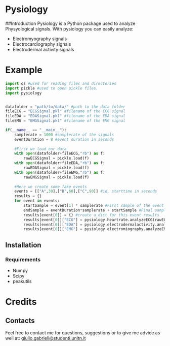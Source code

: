 # Pysiology
##Introduction
Pysiology is a Python package used to analyze Physyological signals.
With pysiology you can easily analyze:
- Electromyography signals
- Electrocardiography signals
- Electrodermal activity signals

# Example
```python
import os #used for reading files and directories
import pickle #used to open pickle files.
import pysiology


datafolder = "path/to/data/" #path to the data folder
fileECG = "ECGSignal.pkl" #filename of the ECG signal
fileEDA = "EDASignal.pkl" #filename of the EDA signal
fileEMG = "EMGSignal.pkl" #filename of the EMG signal

if(__name__ == "__main__"):
    samplerate = 1000 #samplerate of the signals
    eventDuration = 8 #event duration in seconds 
    
    #First we load our data
    with open(datafolder+fileECG,"rb") as f:
        rawECGSignal = pickle.load(f)
    with open(datafolder+fileEDA,"rb") as f:
        rawEDASignal = pickle.load(f)
    with open(datafolder+fileEMG,"rb") as f:
        rawEMGSignal = pickle.load(f)
        
    #Here we create some fake events
    events = [["A",30],["B",60],["C",90]] #id, starttime in seconds
    results = {}
    for event in events:
        startSample = event[1] * samplerate #First sample of the event
        endSample = eventDuration*samplerate + startSample #Final sample of the event
        results[event[0]] = {} #create a dict for this event results
        results[event[0]]["ECG"] = pysiology.heartrate.analyzeECG(rawECGSignal[startSample:endSample],samplerate) #analyze the ECG signal
        results[event[0]]["EDA"] = pysiology.electrodermalactivity.analyzeGSR(rawEDASignal[startSample:endSample],samplerate) #analyze the GSR signal
        results[event[0]]["EMG"] = pysiology.electromiography.analyzeEMG(rawEMGSignal[startSample:endSample],samplerate) #analyze the EMG signal

```

## Installation
### Requirements
- Numpy
- Scipy
- peakutils

# Credits
   

## Contacts
Feel free to contact me for questions, suggestions or to give me advice as well at: giulio.gabrieli@studenti.unitn.it
